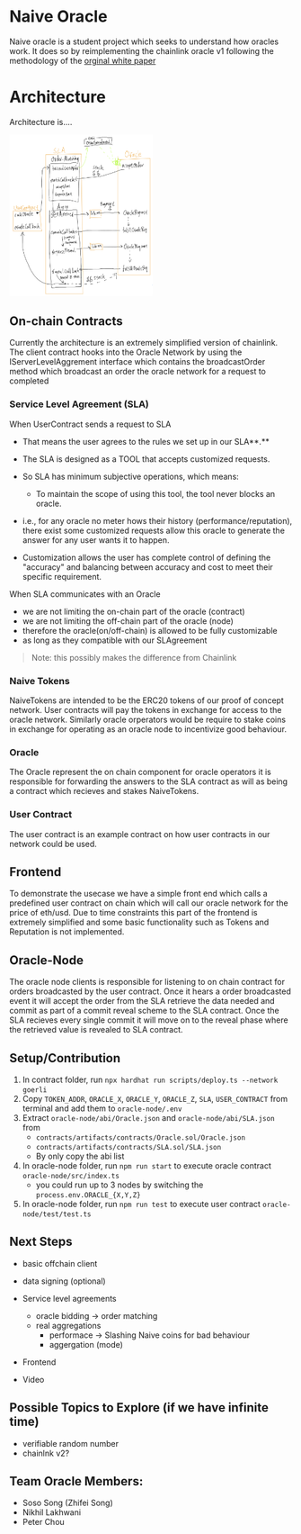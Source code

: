 # Naive Oracle

Naive oracle is a student project which seeks to understand how oracles work. It does so by reimplementing the chainlink oracle v1 following the methodology of the [orginal white paper](./media/ChainlinkWPv1.pdf)

# Architecture

Architecture is....

<img src="./media/architecture.png" alt="Relation between User/SLA/Oracle Contracts" style="zoom:28%;" />



## On-chain Contracts

Currently the architecture is an extremely simplified version of chainlink. The client contract
hooks into the Oracle Network by using the IServerLevelAggrement interface which contains the broadcastOrder method which
broadcast an order the oracle network for a request to completed

### Service Level Agreement (SLA)

When UserContract sends a request to SLA

- That means the user agrees to the rules we set up in our SLA**.**
- The SLA is designed as a TOOL that accepts customized requests.
- So SLA has minimum subjective operations, which means:
  - To maintain the scope of using this tool, the tool never blocks an oracle.

- i.e., for any oracle no meter hows their history (performance/reputation), there exist some customized requests allow this oracle to generate the answer for any user wants it to happen.
- Customization allows the user has complete control of defining the "accuracy" and balancing between accuracy and cost to meet their specific requirement.

When SLA communicates with an Oracle

- we are not limiting the on-chain part of the oracle (contract)
- we are not limiting the off-chain part of the oracle (node)
- therefore the oracle(on/off-chain) is allowed to be fully customizable
- as long as they compatible with our SLAgreement 

> Note: this possibly makes the difference from Chainlink

### Naive Tokens

NaiveTokens are intended to be the ERC20 tokens of our proof of concept network. User contracts will pay the tokens in exchange for access to the oracle network. Similarly oracle orperators would be require to stake coins in exchange for operating as an oracle node to incentivize good behaviour.

### Oracle

The Oracle represent the on chain component for oracle operators it is responsible for forwarding the answers to the SLA contract as will as being a contract which recieves and stakes NaiveTokens.

### User Contract

The user contract is an example contract on how user contracts in our network could be used.


## Frontend

To demonstrate the usecase we have a simple front end which calls a predefined user contract on chain which will call our oracle network for the price of eth/usd.
Due to time constraints this part of the frontend is extremely simplified and some basic functionality such as Tokens and Reputation is not implemented. 

## Oracle-Node

The oracle node clients is responsible for listening to on chain contract for orders broadcasted by the user contract. Once it hears a order broadcasted event
it will accept the order from the SLA retrieve the data needed and commit as part of a commit reveal scheme to the SLA contract. Once the SLA recieves every single
commit it will move on to the reveal phase where the retrieved value is revealed to SLA contract.  

## Setup/Contribution

1. In contract folder, run `npx hardhat run scripts/deploy.ts --network goerli`
2. Copy `TOKEN_ADDR`, `ORACLE_X`, `ORACLE_Y`, `ORACLE_Z`, `SLA`, `USER_CONTRACT` from terminal and add them to `oracle-node/.env`
3. Extract `oracle-node/abi/Oracle.json` and `oracle-node/abi/SLA.json` from
   - `contracts/artifacts/contracts/Oracle.sol/Oracle.json`
   - `contracts/artifacts/contracts/SLA.sol/SLA.json`
   - By only copy the abi list
4. In oracle-node folder, run `npm run start` to execute oracle contract `oracle-node/src/index.ts`
   - you could run up to 3 nodes by switching the `process.env.ORACLE_{X,Y,Z}`
5. In oracle-node folder, run `npm run test` to execute user contract  `oracle-node/test/test.ts`


## Next Steps

- basic offchain client
- data signing (optional)
- Service level agreements
  - oracle bidding -> order matching
  - real aggregations
    - performace -> Slashing Naive coins for bad behaviour
    - aggergation (mode)

- Frontend
- Video

## Possible Topics to Explore (if we have infinite time)

- verifiable random number
- chainlnk v2?



## Team Oracle Members:

- Soso Song (Zhifei Song)
- Nikhil Lakhwani
- Peter Chou
